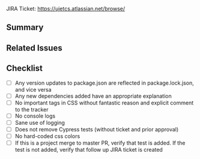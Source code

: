 JIRA Ticket: https://ujetcs.atlassian.net/browse/

## Summary

## Related Issues

## Checklist

- [ ] Any version updates to package.json are reflected in package.lock.json, and vice versa
- [ ] Any new dependencies added have an appropriate explanation
- [ ] No important tags in CSS without fantastic reason and explicit comment to the tracker
- [ ] No console logs
- [ ] Sane use of logging
- [ ] Does not remove Cypress tests (without ticket and prior approval)
- [ ] No hard-coded css colors
- [ ] If this is a project merge to master PR, verify that test is added. If the test is not added, verify that follow up JIRA ticket is created
